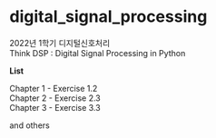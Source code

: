 # digital_signal_processing
2022년 1학기 디지털신호처리<br />
Think DSP : Digital Signal Processing in Python

**List**

Chapter 1 - Exercise 1.2<br />
Chapter 2 - Exercise 2.3<br />
Chapter 3 - Exercise 3.3<br />

and others
